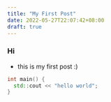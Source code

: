 ```yaml
---
title: "My First Post"
date: 2022-05-27T22:07:42+08:00
draft: true
---
```


### Hi
- this is my first post :)

```c++
int main() {
  std::cout << "hello world";
}
```
